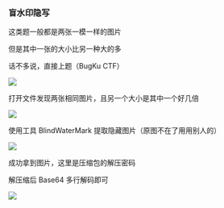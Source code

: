 ### 盲水印隐写

这类题一般都是两张一模一样的图片

但是其中一张的大小比另一种大的多

话不多说，直接上题（BugKu CTF）

![](https://pic1.imgdb.cn/item/67717a7fd0e0a243d4ec385e.jpg)

打开文件发现两张相同图片，且另一个大小是其中一个好几倍

![](https://pic1.imgdb.cn/item/67717ad4d0e0a243d4ec3866.jpg)

使用工具 BlindWaterMark 提取隐藏图片（原图不在了用用别人的）

![](https://pic1.imgdb.cn/item/67717b5bd0e0a243d4ec3888.png)

成功拿到图片，这里是压缩包的解压密码

解压缩后 Base64 多行解码即可

![](https://pic1.imgdb.cn/item/67717afed0e0a243d4ec387c.jpg)